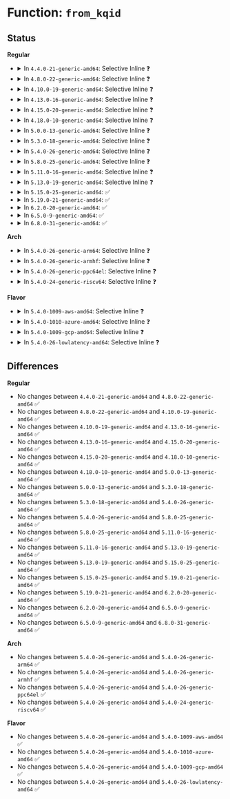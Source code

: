 # Function: <code>from_kqid</code>

## Status
<b>Regular</b>
<ul>
<li>
<details>
<summary>In <code>4.4.0-21-generic-amd64</code>: Selective Inline ❓</summary>

```c
qid_t from_kqid(struct user_namespace * targ, struct kqid kqid)
```

```json
{
  "name": "from_kqid",
  "collision_type": "Unique Global",
  "inline_type": "Selective",
  "funcs": [
    {
      "addr": 18446744071581426656,
      "name": "from_kqid",
      "external": true,
      "loc": "fs/quota/kqid.c:67",
      "file": "fs/quota/kqid.c",
      "inline": "not declared, inlined",
      "caller_inline": [],
      "caller_func": [
        "fs/quota/dquot.c:dqget",
        "fs/quota/dquot.c:dqget",
        "fs/quota/dquot.c:dqget",
        "fs/quota/quota.c:quota_setxquota"
      ]
    }
  ],
  "symbols": [
    {
      "addr": 18446744071581426656,
      "name": "from_kqid",
      "section": ".text",
      "bind": "STB_GLOBAL",
      "size": 51
    }
  ]
}
```
</details>
</li>
<li>
<details>
<summary>In <code>4.8.0-22-generic-amd64</code>: Selective Inline ❓</summary>

```c
qid_t from_kqid(struct user_namespace * targ, struct kqid kqid)
```

```json
{
  "name": "from_kqid",
  "collision_type": "Unique Global",
  "inline_type": "Selective",
  "funcs": [
    {
      "addr": 18446744071581608992,
      "name": "from_kqid",
      "external": true,
      "loc": "fs/quota/kqid.c:67",
      "file": "fs/quota/kqid.c",
      "inline": "not declared, inlined",
      "caller_inline": [],
      "caller_func": [
        "fs/quota/dquot.c:dqget",
        "fs/quota/dquot.c:dqget",
        "fs/quota/dquot.c:dqget",
        "fs/quota/quota.c:quota_getnextxquota",
        "fs/quota/quota.c:quota_getnextxquota",
        "fs/quota/quota.c:quota_getxquota",
        "fs/quota/quota.c:quota_setxquota",
        "fs/quota/quota.c:quota_setxquota",
        "fs/quota/quota.c:quota_setquota",
        "fs/quota/quota.c:quota_getnextquota",
        "fs/quota/quota.c:quota_getnextquota",
        "fs/quota/quota.c:quota_getquota"
      ]
    }
  ],
  "symbols": [
    {
      "addr": 18446744071581608992,
      "name": "from_kqid",
      "section": ".text",
      "bind": "STB_GLOBAL",
      "size": 51
    }
  ]
}
```
</details>
</li>
<li>
<details>
<summary>In <code>4.10.0-19-generic-amd64</code>: Selective Inline ❓</summary>

```c
qid_t from_kqid(struct user_namespace * targ, struct kqid kqid)
```

```json
{
  "name": "from_kqid",
  "collision_type": "Unique Global",
  "inline_type": "Selective",
  "funcs": [
    {
      "addr": 18446744071581697536,
      "name": "from_kqid",
      "external": true,
      "loc": "fs/quota/kqid.c:67",
      "file": "fs/quota/kqid.c",
      "inline": "not declared, inlined",
      "caller_inline": [],
      "caller_func": [
        "fs/quota/dquot.c:dqget",
        "fs/quota/dquot.c:dqget",
        "fs/quota/dquot.c:dqget",
        "fs/quota/quota.c:quota_getnextxquota",
        "fs/quota/quota.c:quota_getnextxquota",
        "fs/quota/quota.c:quota_getxquota",
        "fs/quota/quota.c:quota_setxquota",
        "fs/quota/quota.c:quota_setxquota",
        "fs/quota/quota.c:quota_setquota",
        "fs/quota/quota.c:quota_getnextquota",
        "fs/quota/quota.c:quota_getnextquota",
        "fs/quota/quota.c:quota_getquota"
      ]
    }
  ],
  "symbols": [
    {
      "addr": 18446744071581697536,
      "name": "from_kqid",
      "section": ".text",
      "bind": "STB_GLOBAL",
      "size": 51
    }
  ]
}
```
</details>
</li>
<li>
<details>
<summary>In <code>4.13.0-16-generic-amd64</code>: Selective Inline ❓</summary>

```c
qid_t from_kqid(struct user_namespace * targ, struct kqid kqid)
```

```json
{
  "name": "from_kqid",
  "collision_type": "Unique Global",
  "inline_type": "Selective",
  "funcs": [
    {
      "addr": 18446744071581751584,
      "name": "from_kqid",
      "external": true,
      "loc": "fs/quota/kqid.c:67",
      "file": "fs/quota/kqid.c",
      "inline": "not declared, inlined",
      "caller_inline": [],
      "caller_func": [
        "fs/quota/dquot.c:dqget",
        "fs/quota/dquot.c:dqget",
        "fs/quota/dquot.c:dqget",
        "fs/quota/quota.c:quota_getnextxquota",
        "fs/quota/quota.c:quota_getnextxquota",
        "fs/quota/quota.c:quota_getxquota",
        "fs/quota/quota.c:quota_setxquota",
        "fs/quota/quota.c:quota_setxquota",
        "fs/quota/quota.c:quota_setquota",
        "fs/quota/quota.c:quota_getnextquota",
        "fs/quota/quota.c:quota_getnextquota",
        "fs/quota/quota.c:quota_getquota"
      ]
    }
  ],
  "symbols": [
    {
      "addr": 18446744071581751584,
      "name": "from_kqid",
      "section": ".text",
      "bind": "STB_GLOBAL",
      "size": 51
    }
  ]
}
```
</details>
</li>
<li>
<details>
<summary>In <code>4.15.0-20-generic-amd64</code>: Selective Inline ❓</summary>

```c
qid_t from_kqid(struct user_namespace * targ, struct kqid kqid)
```

```json
{
  "name": "from_kqid",
  "collision_type": "Unique Global",
  "inline_type": "Selective",
  "funcs": [
    {
      "addr": 18446744071581898704,
      "name": "from_kqid",
      "external": true,
      "loc": "fs/quota/kqid.c:68",
      "file": "fs/quota/kqid.c",
      "inline": "not declared, inlined",
      "caller_inline": [],
      "caller_func": [
        "fs/quota/dquot.c:dqget",
        "fs/quota/dquot.c:dqget",
        "fs/quota/dquot.c:dqget",
        "fs/quota/quota.c:quota_getnextxquota",
        "fs/quota/quota.c:quota_getnextxquota",
        "fs/quota/quota.c:quota_getxquota",
        "fs/quota/quota.c:quota_setxquota",
        "fs/quota/quota.c:quota_setxquota",
        "fs/quota/quota.c:quota_setquota",
        "fs/quota/quota.c:quota_getnextquota",
        "fs/quota/quota.c:quota_getnextquota",
        "fs/quota/quota.c:quota_getquota"
      ]
    }
  ],
  "symbols": [
    {
      "addr": 18446744071581898704,
      "name": "from_kqid",
      "section": ".text",
      "bind": "STB_GLOBAL",
      "size": 51
    }
  ]
}
```
</details>
</li>
<li>
<details>
<summary>In <code>4.18.0-10-generic-amd64</code>: Selective Inline ❓</summary>

```c
qid_t from_kqid(struct user_namespace * targ, struct kqid kqid)
```

```json
{
  "name": "from_kqid",
  "collision_type": "Unique Global",
  "inline_type": "Selective",
  "funcs": [
    {
      "addr": 18446744071582082048,
      "name": "from_kqid",
      "external": true,
      "loc": "fs/quota/kqid.c:68",
      "file": "fs/quota/kqid.c",
      "inline": "not declared, inlined",
      "caller_inline": [],
      "caller_func": [
        "fs/quota/dquot.c:dqget",
        "fs/quota/dquot.c:dqget",
        "fs/quota/dquot.c:dqget",
        "fs/quota/quota.c:quota_getnextxquota",
        "fs/quota/quota.c:quota_getnextxquota",
        "fs/quota/quota.c:quota_getxquota",
        "fs/quota/quota.c:quota_setxquota",
        "fs/quota/quota.c:quota_setxquota",
        "fs/quota/quota.c:quota_setquota",
        "fs/quota/quota.c:quota_getnextquota",
        "fs/quota/quota.c:quota_getnextquota",
        "fs/quota/quota.c:quota_getquota"
      ]
    }
  ],
  "symbols": [
    {
      "addr": 18446744071582082048,
      "name": "from_kqid",
      "section": ".text",
      "bind": "STB_GLOBAL",
      "size": 53
    }
  ]
}
```
</details>
</li>
<li>
<details>
<summary>In <code>5.0.0-13-generic-amd64</code>: Selective Inline ❓</summary>

```c
qid_t from_kqid(struct user_namespace * targ, struct kqid kqid)
```

```json
{
  "name": "from_kqid",
  "collision_type": "Unique Global",
  "inline_type": "Selective",
  "funcs": [
    {
      "addr": 18446744071582176176,
      "name": "from_kqid",
      "external": true,
      "loc": "fs/quota/kqid.c:68",
      "file": "fs/quota/kqid.c",
      "inline": "not declared, inlined",
      "caller_inline": [],
      "caller_func": [
        "fs/quota/dquot.c:dqget",
        "fs/quota/dquot.c:dqget",
        "fs/quota/dquot.c:dqget",
        "fs/quota/quota.c:quota_getnextxquota",
        "fs/quota/quota.c:quota_getnextxquota",
        "fs/quota/quota.c:quota_getxquota",
        "fs/quota/quota.c:quota_setxquota",
        "fs/quota/quota.c:quota_setxquota",
        "fs/quota/quota.c:quota_setquota",
        "fs/quota/quota.c:quota_getnextquota",
        "fs/quota/quota.c:quota_getnextquota",
        "fs/quota/quota.c:quota_getquota"
      ]
    }
  ],
  "symbols": [
    {
      "addr": 18446744071582176176,
      "name": "from_kqid",
      "section": ".text",
      "bind": "STB_GLOBAL",
      "size": 53
    }
  ]
}
```
</details>
</li>
<li>
<details>
<summary>In <code>5.3.0-18-generic-amd64</code>: Selective Inline ❓</summary>

```c
qid_t from_kqid(struct user_namespace * targ, struct kqid kqid)
```

```json
{
  "name": "from_kqid",
  "collision_type": "Unique Global",
  "inline_type": "Selective",
  "funcs": [
    {
      "addr": 18446744071582339312,
      "name": "from_kqid",
      "external": true,
      "loc": "fs/quota/kqid.c:68",
      "file": "fs/quota/kqid.c",
      "inline": "not declared, inlined",
      "caller_inline": [],
      "caller_func": [
        "fs/quota/dquot.c:dqget",
        "fs/quota/dquot.c:dqget",
        "fs/quota/dquot.c:dqget",
        "fs/quota/quota.c:quota_getnextxquota",
        "fs/quota/quota.c:quota_getnextxquota",
        "fs/quota/quota.c:quota_getxquota",
        "fs/quota/quota.c:quota_setxquota",
        "fs/quota/quota.c:quota_setxquota",
        "fs/quota/quota.c:quota_setquota",
        "fs/quota/quota.c:quota_getnextquota",
        "fs/quota/quota.c:quota_getnextquota",
        "fs/quota/quota.c:quota_getquota"
      ]
    }
  ],
  "symbols": [
    {
      "addr": 18446744071582339312,
      "name": "from_kqid",
      "section": ".text",
      "bind": "STB_GLOBAL",
      "size": 53
    }
  ]
}
```
</details>
</li>
<li>
<details>
<summary>In <code>5.4.0-26-generic-amd64</code>: Selective Inline ❓</summary>

```c
qid_t from_kqid(struct user_namespace * targ, struct kqid kqid)
```

```json
{
  "name": "from_kqid",
  "collision_type": "Unique Global",
  "inline_type": "Selective",
  "funcs": [
    {
      "addr": 18446744071582438448,
      "name": "from_kqid",
      "external": true,
      "loc": "fs/quota/kqid.c:68",
      "file": "fs/quota/kqid.c",
      "inline": "not declared, inlined",
      "caller_inline": [],
      "caller_func": [
        "fs/quota/dquot.c:dqget",
        "fs/quota/dquot.c:dqget",
        "fs/quota/dquot.c:dqget",
        "fs/quota/quota.c:quota_getnextxquota",
        "fs/quota/quota.c:quota_getnextxquota",
        "fs/quota/quota.c:quota_getxquota",
        "fs/quota/quota.c:quota_setxquota",
        "fs/quota/quota.c:quota_setxquota",
        "fs/quota/quota.c:quota_setquota",
        "fs/quota/quota.c:quota_getnextquota",
        "fs/quota/quota.c:quota_getnextquota",
        "fs/quota/quota.c:quota_getquota"
      ]
    }
  ],
  "symbols": [
    {
      "addr": 18446744071582438448,
      "name": "from_kqid",
      "section": ".text",
      "bind": "STB_GLOBAL",
      "size": 53
    }
  ]
}
```
</details>
</li>
<li>
<details>
<summary>In <code>5.8.0-25-generic-amd64</code>: Selective Inline ❓</summary>

```c
qid_t from_kqid(struct user_namespace * targ, struct kqid kqid)
```

```json
{
  "name": "from_kqid",
  "collision_type": "Unique Global",
  "inline_type": "Selective",
  "funcs": [
    {
      "addr": 18446744071582732832,
      "name": "from_kqid",
      "external": true,
      "loc": "fs/quota/kqid.c:68",
      "file": "fs/quota/kqid.c",
      "inline": "not declared, inlined",
      "caller_inline": [],
      "caller_func": [
        "fs/quota/dquot.c:dqget",
        "fs/quota/dquot.c:dqget",
        "fs/quota/dquot.c:dqget",
        "fs/quota/quota.c:quota_getnextxquota",
        "fs/quota/quota.c:quota_getnextxquota",
        "fs/quota/quota.c:quota_getxquota",
        "fs/quota/quota.c:quota_setxquota",
        "fs/quota/quota.c:quota_setxquota",
        "fs/quota/quota.c:quota_setquota",
        "fs/quota/quota.c:quota_getnextquota",
        "fs/quota/quota.c:quota_getnextquota",
        "fs/quota/quota.c:quota_getquota"
      ]
    }
  ],
  "symbols": [
    {
      "addr": 18446744071582732832,
      "name": "from_kqid",
      "section": ".text",
      "bind": "STB_GLOBAL",
      "size": 53
    }
  ]
}
```
</details>
</li>
<li>
<details>
<summary>In <code>5.11.0-16-generic-amd64</code>: Selective Inline ❓</summary>

```c
qid_t from_kqid(struct user_namespace * targ, struct kqid kqid)
```

```json
{
  "name": "from_kqid",
  "collision_type": "Unique Global",
  "inline_type": "Selective",
  "funcs": [
    {
      "addr": 18446744071582805360,
      "name": "from_kqid",
      "external": true,
      "loc": "fs/quota/kqid.c:68",
      "file": "fs/quota/kqid.c",
      "inline": "not declared, inlined",
      "caller_inline": [],
      "caller_func": [
        "fs/quota/dquot.c:dqget",
        "fs/quota/dquot.c:dqget",
        "fs/quota/dquot.c:dqget",
        "fs/quota/quota.c:quota_getnextxquota",
        "fs/quota/quota.c:quota_getnextxquota",
        "fs/quota/quota.c:quota_getxquota",
        "fs/quota/quota.c:quota_setxquota",
        "fs/quota/quota.c:quota_setxquota",
        "fs/quota/quota.c:quota_setquota",
        "fs/quota/quota.c:quota_getnextquota",
        "fs/quota/quota.c:quota_getnextquota",
        "fs/quota/quota.c:quota_getquota"
      ]
    }
  ],
  "symbols": [
    {
      "addr": 18446744071582805360,
      "name": "from_kqid",
      "section": ".text",
      "bind": "STB_GLOBAL",
      "size": 53
    }
  ]
}
```
</details>
</li>
<li>
<details>
<summary>In <code>5.13.0-19-generic-amd64</code>: Selective Inline ❓</summary>

```c
qid_t from_kqid(struct user_namespace * targ, struct kqid kqid)
```

```json
{
  "name": "from_kqid",
  "collision_type": "Unique Global",
  "inline_type": "Selective",
  "funcs": [
    {
      "addr": 18446744071582834176,
      "name": "from_kqid",
      "external": true,
      "loc": "fs/quota/kqid.c:68",
      "file": "fs/quota/kqid.c",
      "inline": "not declared, inlined",
      "caller_inline": [],
      "caller_func": [
        "fs/quota/dquot.c:dqget",
        "fs/quota/dquot.c:dqget",
        "fs/quota/dquot.c:dqget",
        "fs/quota/quota.c:quota_getnextxquota",
        "fs/quota/quota.c:quota_getnextxquota",
        "fs/quota/quota.c:quota_getxquota",
        "fs/quota/quota.c:quota_setxquota",
        "fs/quota/quota.c:quota_setxquota",
        "fs/quota/quota.c:quota_setquota",
        "fs/quota/quota.c:quota_getnextquota",
        "fs/quota/quota.c:quota_getnextquota",
        "fs/quota/quota.c:quota_getquota"
      ]
    }
  ],
  "symbols": [
    {
      "addr": 18446744071582834176,
      "name": "from_kqid",
      "section": ".text",
      "bind": "STB_GLOBAL",
      "size": 53
    }
  ]
}
```
</details>
</li>
<li>
<details>
<summary>In <code>5.15.0-25-generic-amd64</code>: ✅</summary>

```c
qid_t from_kqid(struct user_namespace * targ, struct kqid kqid)
```

```json
{
  "name": "from_kqid",
  "collision_type": "Unique Global",
  "inline_type": "No",
  "funcs": [
    {
      "addr": 18446744071583166768,
      "name": "from_kqid",
      "external": true,
      "loc": "fs/quota/kqid.c:68",
      "file": "fs/quota/kqid.c",
      "inline": "seen, unknown",
      "caller_inline": [],
      "caller_func": [
        "fs/quota/dquot.c:dqget",
        "fs/quota/dquot.c:dqget",
        "fs/quota/dquot.c:dqget",
        "fs/quota/quota.c:quota_getnextxquota",
        "fs/quota/quota.c:quota_getnextxquota",
        "fs/quota/quota.c:quota_getxquota",
        "fs/quota/quota.c:quota_setxquota",
        "fs/quota/quota.c:quota_setxquota",
        "fs/quota/quota.c:quota_setquota",
        "fs/quota/quota.c:quota_getnextquota",
        "fs/quota/quota.c:quota_getnextquota",
        "fs/quota/quota.c:quota_getquota"
      ]
    }
  ],
  "symbols": [
    {
      "addr": 18446744071583166768,
      "name": "from_kqid",
      "section": ".text",
      "bind": "STB_GLOBAL",
      "size": 53
    }
  ]
}
```
</details>
</li>
<li>
<details>
<summary>In <code>5.19.0-21-generic-amd64</code>: ✅</summary>

```c
qid_t from_kqid(struct user_namespace * targ, struct kqid kqid)
```

```json
{
  "name": "from_kqid",
  "collision_type": "Unique Global",
  "inline_type": "No",
  "funcs": [
    {
      "addr": 18446744071583657808,
      "name": "from_kqid",
      "external": true,
      "loc": "fs/quota/kqid.c:68",
      "file": "fs/quota/kqid.c",
      "inline": "seen, unknown",
      "caller_inline": [],
      "caller_func": [
        "fs/quota/dquot.c:dqget",
        "fs/quota/dquot.c:dqget",
        "fs/quota/dquot.c:dqget",
        "fs/quota/quota.c:quota_getnextxquota",
        "fs/quota/quota.c:quota_getnextxquota",
        "fs/quota/quota.c:quota_getxquota",
        "fs/quota/quota.c:quota_setxquota",
        "fs/quota/quota.c:quota_setxquota",
        "fs/quota/quota.c:quota_setquota",
        "fs/quota/quota.c:quota_getnextquota",
        "fs/quota/quota.c:quota_getnextquota",
        "fs/quota/quota.c:quota_getquota"
      ]
    }
  ],
  "symbols": [
    {
      "addr": 18446744071583657808,
      "name": "from_kqid",
      "section": ".text",
      "bind": "STB_GLOBAL",
      "size": 77
    }
  ]
}
```
</details>
</li>
<li>
<details>
<summary>In <code>6.2.0-20-generic-amd64</code>: ✅</summary>

```c
qid_t from_kqid(struct user_namespace * targ, struct kqid kqid)
```

```json
{
  "name": "from_kqid",
  "collision_type": "Unique Global",
  "inline_type": "No",
  "funcs": [
    {
      "addr": 18446744071584264000,
      "name": "from_kqid",
      "external": true,
      "loc": "fs/quota/kqid.c:68",
      "file": "fs/quota/kqid.c",
      "inline": "seen, unknown",
      "caller_inline": [],
      "caller_func": [
        "fs/quota/dquot.c:dqget",
        "fs/quota/dquot.c:dqget",
        "fs/quota/dquot.c:dqget",
        "fs/quota/quota.c:quota_getnextxquota",
        "fs/quota/quota.c:quota_getnextxquota",
        "fs/quota/quota.c:quota_getxquota",
        "fs/quota/quota.c:quota_setxquota",
        "fs/quota/quota.c:quota_setxquota",
        "fs/quota/quota.c:quota_setquota",
        "fs/quota/quota.c:quota_getnextquota",
        "fs/quota/quota.c:quota_getnextquota",
        "fs/quota/quota.c:quota_getquota"
      ]
    }
  ],
  "symbols": [
    {
      "addr": 18446744071584264000,
      "name": "from_kqid",
      "section": ".text",
      "bind": "STB_GLOBAL",
      "size": 77
    }
  ]
}
```
</details>
</li>
<li>
<details>
<summary>In <code>6.5.0-9-generic-amd64</code>: ✅</summary>

```c
qid_t from_kqid(struct user_namespace * targ, struct kqid kqid)
```

```json
{
  "name": "from_kqid",
  "collision_type": "Unique Global",
  "inline_type": "No",
  "funcs": [
    {
      "addr": 18446744071584494288,
      "name": "from_kqid",
      "external": true,
      "loc": "fs/quota/kqid.c:68",
      "file": "fs/quota/kqid.c",
      "inline": "seen, unknown",
      "caller_inline": [],
      "caller_func": [
        "fs/quota/dquot.c:dqget",
        "fs/quota/dquot.c:dqget",
        "fs/quota/dquot.c:dqget",
        "fs/quota/quota.c:quota_getnextxquota",
        "fs/quota/quota.c:quota_getnextxquota",
        "fs/quota/quota.c:quota_getxquota",
        "fs/quota/quota.c:quota_setxquota",
        "fs/quota/quota.c:quota_setxquota",
        "fs/quota/quota.c:quota_setquota",
        "fs/quota/quota.c:quota_getnextquota",
        "fs/quota/quota.c:quota_getnextquota",
        "fs/quota/quota.c:quota_getquota"
      ]
    }
  ],
  "symbols": [
    {
      "addr": 18446744071584494288,
      "name": "from_kqid",
      "section": ".text",
      "bind": "STB_GLOBAL",
      "size": 77
    }
  ]
}
```
</details>
</li>
<li>
<details>
<summary>In <code>6.8.0-31-generic-amd64</code>: ✅</summary>

```c
qid_t from_kqid(struct user_namespace * targ, struct kqid kqid)
```

```json
{
  "name": "from_kqid",
  "collision_type": "Unique Global",
  "inline_type": "No",
  "funcs": [
    {
      "addr": 18446744071584717248,
      "name": "from_kqid",
      "external": true,
      "loc": "fs/quota/kqid.c:68",
      "file": "fs/quota/kqid.c",
      "inline": "seen, unknown",
      "caller_inline": [],
      "caller_func": [
        "mm/shmem_quota.c:shmem_release_dquot",
        "mm/shmem_quota.c:shmem_acquire_dquot",
        "mm/shmem_quota.c:shmem_get_next_id",
        "fs/quota/dquot.c:dqget",
        "fs/quota/dquot.c:dqget",
        "fs/quota/dquot.c:dqget",
        "fs/quota/quota.c:quota_getnextxquota",
        "fs/quota/quota.c:quota_getnextxquota",
        "fs/quota/quota.c:quota_getxquota",
        "fs/quota/quota.c:quota_setxquota",
        "fs/quota/quota.c:quota_setxquota",
        "fs/quota/quota.c:quota_setquota",
        "fs/quota/quota.c:quota_getnextquota",
        "fs/quota/quota.c:quota_getnextquota",
        "fs/quota/quota.c:quota_getquota"
      ]
    }
  ],
  "symbols": [
    {
      "addr": 18446744071584717248,
      "name": "from_kqid",
      "section": ".text",
      "bind": "STB_GLOBAL",
      "size": 77
    }
  ]
}
```
</details>
</li>
</ul>
<b>Arch</b>
<ul>
<li>
<details>
<summary>In <code>5.4.0-26-generic-arm64</code>: Selective Inline ❓</summary>

```c
qid_t from_kqid(struct user_namespace * targ, struct kqid kqid)
```

```json
{
  "name": "from_kqid",
  "collision_type": "Unique Global",
  "inline_type": "Selective",
  "funcs": [
    {
      "addr": 18446603336494052336,
      "name": "from_kqid",
      "external": true,
      "loc": "fs/quota/kqid.c:68",
      "file": "fs/quota/kqid.c",
      "inline": "not declared, inlined",
      "caller_inline": [],
      "caller_func": [
        "fs/quota/dquot.c:dqget",
        "fs/quota/dquot.c:dqget",
        "fs/quota/dquot.c:dqget",
        "fs/quota/quota.c:quota_getnextxquota",
        "fs/quota/quota.c:quota_getnextxquota",
        "fs/quota/quota.c:quota_getxquota",
        "fs/quota/quota.c:quota_setxquota",
        "fs/quota/quota.c:quota_setxquota",
        "fs/quota/quota.c:quota_setquota",
        "fs/quota/quota.c:quota_getnextquota",
        "fs/quota/quota.c:quota_getnextquota",
        "fs/quota/quota.c:quota_getquota"
      ]
    }
  ],
  "symbols": [
    {
      "addr": 18446603336494052336,
      "name": "from_kqid",
      "section": ".text",
      "bind": "STB_GLOBAL",
      "size": 128
    }
  ]
}
```
</details>
</li>
<li>
<details>
<summary>In <code>5.4.0-26-generic-armhf</code>: Selective Inline ❓</summary>

```c
qid_t from_kqid(struct user_namespace * targ, struct kqid kqid)
```

```json
{
  "name": "from_kqid",
  "collision_type": "Unique Global",
  "inline_type": "Selective",
  "funcs": [
    {
      "addr": 3227512916,
      "name": "from_kqid",
      "external": true,
      "loc": "fs/quota/kqid.c:68",
      "file": "fs/quota/kqid.c",
      "inline": "not declared, inlined",
      "caller_inline": [],
      "caller_func": [
        "fs/quota/dquot.c:dqget",
        "fs/quota/dquot.c:dqget",
        "fs/quota/dquot.c:dqget",
        "fs/quota/quota.c:quota_getnextxquota",
        "fs/quota/quota.c:quota_getnextxquota",
        "fs/quota/quota.c:quota_getxquota",
        "fs/quota/quota.c:quota_setxquota",
        "fs/quota/quota.c:quota_setxquota",
        "fs/quota/quota.c:quota_setquota",
        "fs/quota/quota.c:quota_getnextquota",
        "fs/quota/quota.c:quota_getnextquota",
        "fs/quota/quota.c:quota_getquota"
      ]
    }
  ],
  "symbols": [
    {
      "addr": 3227512916,
      "name": "from_kqid",
      "section": ".text",
      "bind": "STB_GLOBAL",
      "size": 112
    }
  ]
}
```
</details>
</li>
<li>
<details>
<summary>In <code>5.4.0-26-generic-ppc64el</code>: Selective Inline ❓</summary>

```c
qid_t from_kqid(struct user_namespace * targ, struct kqid kqid)
```

```json
{
  "name": "from_kqid",
  "collision_type": "Unique Global",
  "inline_type": "Selective",
  "funcs": [
    {
      "addr": 13835058055287707552,
      "name": "from_kqid",
      "external": true,
      "loc": "fs/quota/kqid.c:68",
      "file": "fs/quota/kqid.c",
      "inline": "not declared, inlined",
      "caller_inline": [],
      "caller_func": [
        "fs/quota/dquot.c:dqget",
        "fs/quota/dquot.c:dqget",
        "fs/quota/dquot.c:dqget",
        "fs/quota/quota.c:quota_getnextxquota",
        "fs/quota/quota.c:quota_getnextxquota",
        "fs/quota/quota.c:quota_getxquota",
        "fs/quota/quota.c:quota_setxquota",
        "fs/quota/quota.c:quota_setxquota",
        "fs/quota/quota.c:quota_setquota",
        "fs/quota/quota.c:quota_getnextquota",
        "fs/quota/quota.c:quota_getnextquota",
        "fs/quota/quota.c:quota_getquota"
      ]
    }
  ],
  "symbols": [
    {
      "addr": 13835058055287707552,
      "name": "from_kqid",
      "section": ".text",
      "bind": "STB_GLOBAL",
      "size": 152
    }
  ]
}
```
</details>
</li>
<li>
<details>
<summary>In <code>5.4.0-24-generic-riscv64</code>: Selective Inline ❓</summary>

```c
qid_t from_kqid(struct user_namespace * targ, struct kqid kqid)
```

```json
{
  "name": "from_kqid",
  "collision_type": "Unique Global",
  "inline_type": "Selective",
  "funcs": [
    {
      "addr": 18446743936273553018,
      "name": "from_kqid",
      "external": true,
      "loc": "fs/quota/kqid.c:68",
      "file": "fs/quota/kqid.c",
      "inline": "not declared, inlined",
      "caller_inline": [],
      "caller_func": [
        "fs/quota/dquot.c:dqget",
        "fs/quota/dquot.c:dqget",
        "fs/quota/dquot.c:dqget",
        "fs/quota/quota.c:quota_getnextxquota",
        "fs/quota/quota.c:quota_getnextxquota",
        "fs/quota/quota.c:quota_getxquota",
        "fs/quota/quota.c:quota_setxquota",
        "fs/quota/quota.c:quota_setxquota",
        "fs/quota/quota.c:quota_setquota",
        "fs/quota/quota.c:quota_getnextquota",
        "fs/quota/quota.c:quota_getnextquota",
        "fs/quota/quota.c:quota_getquota"
      ]
    }
  ],
  "symbols": [
    {
      "addr": 18446743936273553018,
      "name": "from_kqid",
      "section": ".text",
      "bind": "STB_GLOBAL",
      "size": 124
    }
  ]
}
```
</details>
</li>
</ul>
<b>Flavor</b>
<ul>
<li>
<details>
<summary>In <code>5.4.0-1009-aws-amd64</code>: Selective Inline ❓</summary>

```c
qid_t from_kqid(struct user_namespace * targ, struct kqid kqid)
```

```json
{
  "name": "from_kqid",
  "collision_type": "Unique Global",
  "inline_type": "Selective",
  "funcs": [
    {
      "addr": 18446744071582407184,
      "name": "from_kqid",
      "external": true,
      "loc": "fs/quota/kqid.c:68",
      "file": "fs/quota/kqid.c",
      "inline": "not declared, inlined",
      "caller_inline": [],
      "caller_func": [
        "fs/quota/dquot.c:dqget",
        "fs/quota/dquot.c:dqget",
        "fs/quota/dquot.c:dqget",
        "fs/quota/quota.c:quota_getnextxquota",
        "fs/quota/quota.c:quota_getnextxquota",
        "fs/quota/quota.c:quota_getxquota",
        "fs/quota/quota.c:quota_setxquota",
        "fs/quota/quota.c:quota_setxquota",
        "fs/quota/quota.c:quota_setquota",
        "fs/quota/quota.c:quota_getnextquota",
        "fs/quota/quota.c:quota_getnextquota",
        "fs/quota/quota.c:quota_getquota"
      ]
    }
  ],
  "symbols": [
    {
      "addr": 18446744071582407184,
      "name": "from_kqid",
      "section": ".text",
      "bind": "STB_GLOBAL",
      "size": 53
    }
  ]
}
```
</details>
</li>
<li>
<details>
<summary>In <code>5.4.0-1010-azure-amd64</code>: Selective Inline ❓</summary>

```c
qid_t from_kqid(struct user_namespace * targ, struct kqid kqid)
```

```json
{
  "name": "from_kqid",
  "collision_type": "Unique Global",
  "inline_type": "Selective",
  "funcs": [
    {
      "addr": 18446744071582344880,
      "name": "from_kqid",
      "external": true,
      "loc": "fs/quota/kqid.c:68",
      "file": "fs/quota/kqid.c",
      "inline": "not declared, inlined",
      "caller_inline": [],
      "caller_func": [
        "fs/quota/dquot.c:dqget",
        "fs/quota/dquot.c:dqget",
        "fs/quota/dquot.c:dqget",
        "fs/quota/quota.c:quota_getnextxquota",
        "fs/quota/quota.c:quota_getnextxquota",
        "fs/quota/quota.c:quota_getxquota",
        "fs/quota/quota.c:quota_setxquota",
        "fs/quota/quota.c:quota_setxquota",
        "fs/quota/quota.c:quota_setquota",
        "fs/quota/quota.c:quota_getnextquota",
        "fs/quota/quota.c:quota_getnextquota",
        "fs/quota/quota.c:quota_getquota"
      ]
    }
  ],
  "symbols": [
    {
      "addr": 18446744071582344880,
      "name": "from_kqid",
      "section": ".text",
      "bind": "STB_GLOBAL",
      "size": 53
    }
  ]
}
```
</details>
</li>
<li>
<details>
<summary>In <code>5.4.0-1009-gcp-amd64</code>: Selective Inline ❓</summary>

```c
qid_t from_kqid(struct user_namespace * targ, struct kqid kqid)
```

```json
{
  "name": "from_kqid",
  "collision_type": "Unique Global",
  "inline_type": "Selective",
  "funcs": [
    {
      "addr": 18446744071582397664,
      "name": "from_kqid",
      "external": true,
      "loc": "fs/quota/kqid.c:68",
      "file": "fs/quota/kqid.c",
      "inline": "not declared, inlined",
      "caller_inline": [],
      "caller_func": [
        "fs/quota/dquot.c:dqget",
        "fs/quota/dquot.c:dqget",
        "fs/quota/dquot.c:dqget",
        "fs/quota/quota.c:quota_getnextxquota",
        "fs/quota/quota.c:quota_getnextxquota",
        "fs/quota/quota.c:quota_getxquota",
        "fs/quota/quota.c:quota_setxquota",
        "fs/quota/quota.c:quota_setxquota",
        "fs/quota/quota.c:quota_setquota",
        "fs/quota/quota.c:quota_getnextquota",
        "fs/quota/quota.c:quota_getnextquota",
        "fs/quota/quota.c:quota_getquota"
      ]
    }
  ],
  "symbols": [
    {
      "addr": 18446744071582397664,
      "name": "from_kqid",
      "section": ".text",
      "bind": "STB_GLOBAL",
      "size": 53
    }
  ]
}
```
</details>
</li>
<li>
<details>
<summary>In <code>5.4.0-26-lowlatency-amd64</code>: Selective Inline ❓</summary>

```c
qid_t from_kqid(struct user_namespace * targ, struct kqid kqid)
```

```json
{
  "name": "from_kqid",
  "collision_type": "Unique Global",
  "inline_type": "Selective",
  "funcs": [
    {
      "addr": 18446744071582477200,
      "name": "from_kqid",
      "external": true,
      "loc": "fs/quota/kqid.c:68",
      "file": "fs/quota/kqid.c",
      "inline": "not declared, inlined",
      "caller_inline": [],
      "caller_func": [
        "fs/quota/dquot.c:dqget",
        "fs/quota/dquot.c:dqget",
        "fs/quota/dquot.c:dqget",
        "fs/quota/quota.c:quota_getnextxquota",
        "fs/quota/quota.c:quota_getnextxquota",
        "fs/quota/quota.c:quota_getxquota",
        "fs/quota/quota.c:quota_setxquota",
        "fs/quota/quota.c:quota_setxquota",
        "fs/quota/quota.c:quota_setquota",
        "fs/quota/quota.c:quota_getnextquota",
        "fs/quota/quota.c:quota_getnextquota",
        "fs/quota/quota.c:quota_getquota"
      ]
    }
  ],
  "symbols": [
    {
      "addr": 18446744071582477200,
      "name": "from_kqid",
      "section": ".text",
      "bind": "STB_GLOBAL",
      "size": 53
    }
  ]
}
```
</details>
</li>
</ul>

## Differences
<b>Regular</b>
<ul>
<li>
No changes between <code>4.4.0-21-generic-amd64</code> and <code>4.8.0-22-generic-amd64</code> ✅
</li>
<li>
No changes between <code>4.8.0-22-generic-amd64</code> and <code>4.10.0-19-generic-amd64</code> ✅
</li>
<li>
No changes between <code>4.10.0-19-generic-amd64</code> and <code>4.13.0-16-generic-amd64</code> ✅
</li>
<li>
No changes between <code>4.13.0-16-generic-amd64</code> and <code>4.15.0-20-generic-amd64</code> ✅
</li>
<li>
No changes between <code>4.15.0-20-generic-amd64</code> and <code>4.18.0-10-generic-amd64</code> ✅
</li>
<li>
No changes between <code>4.18.0-10-generic-amd64</code> and <code>5.0.0-13-generic-amd64</code> ✅
</li>
<li>
No changes between <code>5.0.0-13-generic-amd64</code> and <code>5.3.0-18-generic-amd64</code> ✅
</li>
<li>
No changes between <code>5.3.0-18-generic-amd64</code> and <code>5.4.0-26-generic-amd64</code> ✅
</li>
<li>
No changes between <code>5.4.0-26-generic-amd64</code> and <code>5.8.0-25-generic-amd64</code> ✅
</li>
<li>
No changes between <code>5.8.0-25-generic-amd64</code> and <code>5.11.0-16-generic-amd64</code> ✅
</li>
<li>
No changes between <code>5.11.0-16-generic-amd64</code> and <code>5.13.0-19-generic-amd64</code> ✅
</li>
<li>
No changes between <code>5.13.0-19-generic-amd64</code> and <code>5.15.0-25-generic-amd64</code> ✅
</li>
<li>
No changes between <code>5.15.0-25-generic-amd64</code> and <code>5.19.0-21-generic-amd64</code> ✅
</li>
<li>
No changes between <code>5.19.0-21-generic-amd64</code> and <code>6.2.0-20-generic-amd64</code> ✅
</li>
<li>
No changes between <code>6.2.0-20-generic-amd64</code> and <code>6.5.0-9-generic-amd64</code> ✅
</li>
<li>
No changes between <code>6.5.0-9-generic-amd64</code> and <code>6.8.0-31-generic-amd64</code> ✅
</li>
</ul>
<b>Arch</b>
<ul>
<li>
No changes between <code>5.4.0-26-generic-amd64</code> and <code>5.4.0-26-generic-arm64</code> ✅
</li>
<li>
No changes between <code>5.4.0-26-generic-amd64</code> and <code>5.4.0-26-generic-armhf</code> ✅
</li>
<li>
No changes between <code>5.4.0-26-generic-amd64</code> and <code>5.4.0-26-generic-ppc64el</code> ✅
</li>
<li>
No changes between <code>5.4.0-26-generic-amd64</code> and <code>5.4.0-24-generic-riscv64</code> ✅
</li>
</ul>
<b>Flavor</b>
<ul>
<li>
No changes between <code>5.4.0-26-generic-amd64</code> and <code>5.4.0-1009-aws-amd64</code> ✅
</li>
<li>
No changes between <code>5.4.0-26-generic-amd64</code> and <code>5.4.0-1010-azure-amd64</code> ✅
</li>
<li>
No changes between <code>5.4.0-26-generic-amd64</code> and <code>5.4.0-1009-gcp-amd64</code> ✅
</li>
<li>
No changes between <code>5.4.0-26-generic-amd64</code> and <code>5.4.0-26-lowlatency-amd64</code> ✅
</li>
</ul>
